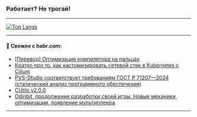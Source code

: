 ### Работает? Не трогай!

---
<!--
#### 🛠️ Technical stack:

![Java](https://img.shields.io/badge/Java-informational?logo=Oracle&style=flat&logoColor=white&color=FF4500)
![Kotlin](https://img.shields.io/badge/Kotlin-informational?logo=Kotlin&style=flat&logoColor=white&color=774D97)
![TS](https://img.shields.io/badge/TypeScript-informational?logo=typeScript&style=flat&logoColor=black&color=017acc)
![Python](https://img.shields.io/badge/Python-informational?logo=Python&style=flat&logoColor=black&color=ffdd54) <br>
![Spring](https://img.shields.io/badge/Spring-informational?logo=Spring&style=flat&logoColor=white&color=6DB33F) 
![SpringBoot](https://img.shields.io/badge/SpringBoot-informational?logo=SpringBoot&style=flat&logoColor=white&color=6DB33F)
![Nest](https://img.shields.io/badge/NestJS-informational?logo=NestJS&style=flat&logoColor=white&color=E0234E) 
![NodeJS](https://img.shields.io/badge/NodeJS-informational?logo=node.js&style=flat&logoColor=white&color=70A760)<br>
![PostgreSQL](https://img.shields.io/badge/PostgreSQL-informational?logo=PostgreSQL&style=flat&logoColor=white&color=DAA520)
![MongoDB](https://img.shields.io/badge/MongoDB-informational?logo=MongoDB&style=flat&logoColor=white&color=870000)
![Apache](https://img.shields.io/badge/Apache-informational?logo=apache&style=flat&logoColor=white&color=f74e28)

___ 
-->

<!--- #### 🛠️ : --->

[![Top Langs](https://github-readme-stats-82jvfl3w3-advtsettinggmailcoms-projects.vercel.app/api/top-langs/?username=zloylis&langs_count=10&hide_title=true&title_color=e6edf3&size_weight=0.5&count_weight=0.5&layout=compact&hide_progress=true&hide_border=true&theme=dracula)](https://github.com/zloylis)

<!---


####  :octocat:&nbsp;&nbsp; Статистика:

![GitHub stats](https://github-readme-stats-u2qms2cxw-advtsettinggmailcoms-projects.vercel.app/api?username=zloylis&show_icons=true&hide_border=true&theme=dracula&title_color=e6edf3&include_all_commits=true&count_private=true&hide_rank=false&hide_title=true&rank_icon=github)
-->
---

#### 💬 Свежее с habr.com:

<!-- BLOG-POST-LIST:START -->
- [[Перевод] Оптимизация компилятора на пальцах](https://habr.com/ru/articles/868600/?utm_source=habrahabr&utm_medium=rss&utm_campaign=868600)
- [Кратко про то, как кастомизировать сетевой стек в Kubernetes с Cilium](https://habr.com/ru/companies/otus/articles/866796/?utm_source=habrahabr&utm_medium=rss&utm_campaign=866796)
- [PVS-Studio соответствует требованиям ГОСТ Р 71207—2024 &lpar;статический анализ программного обеспечения&rpar;](https://habr.com/ru/companies/pvs-studio/articles/868578/?utm_source=habrahabr&utm_medium=rss&utm_campaign=868578)
- [CUtils v2.0.0](https://habr.com/ru/articles/868574/?utm_source=habrahabr&utm_medium=rss&utm_campaign=868574)
- [Odinbit, продолжение разработки своей игры. Новые механики, оптимизации, появление мультиплеера](https://habr.com/ru/articles/868478/?utm_source=habrahabr&utm_medium=rss&utm_campaign=868478)
<!-- BLOG-POST-LIST:END -->

---
